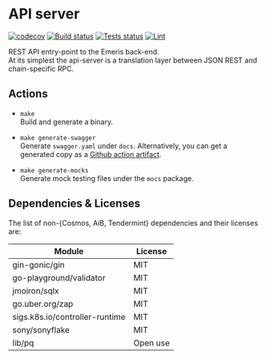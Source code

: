 # API server

[![codecov](https://codecov.io/gh/emerishq/demeris-api-server/branch/main/graph/badge.svg?token=8P0G6VQDPE)](https://codecov.io/gh/emerishq/demeris-api-server)
[![Build status](https://github.com//emerishq/demeris-api-server/workflows/Build/badge.svg?token=8P0G6VQDPE)](https://github.com//emerishq/demeris-api-server/commits/main)
[![Tests status](https://github.com//emerishq/demeris-api-server/workflows/Tests/badge.svg)](https://github.com//emerishq/demeris-api-server/commits/main)
[![Lint](https://github.com/emerishq/demeris-api-server/Lint/badge.svg?token=8P0G6VQDPE)](https://github.com//emerishq/demeris-api-server/commits/main)

REST API entry-point to the Emeris back-end.  
At its simplest the api-server is a translation layer between JSON REST and chain-specific RPC.

## Actions

* `make`  
  Build and generate a binary.

* `make generate-swagger`  
  Generate `swagger.yaml` under `docs`.
  Alternatively, you can get a generated copy as a [Github action artifact](https://github.com/emerishq/demeris-api-server/actions/workflows/swagger.yml).

* `make generate-mocks`  
  Generate mock testing files under the `mocs` package.

## Dependencies & Licenses

The list of non-{Cosmos, AiB, Tendermint} dependencies and their licenses are:

|Module   	                  |License          |
|---	                      |---  	        |
|gin-gonic/gin   	          |MIT   	        |
|go-playground/validator   	  |MIT   	        |
|jmoiron/sqlx   	          |MIT   	        |
|go.uber.org/zap   	          |MIT           	|
|sigs.k8s.io/controller-runtime |MIT            |
|sony/sonyflake               |MIT              |
|lib/pq                       |Open use         |
